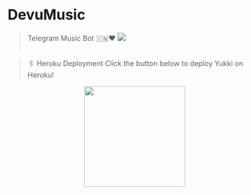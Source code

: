 # DevuMusic
>Telegram Music Bot 🇮🇳❤️
<img src="https://telegra.ph/file/86711a7a158e4165a126f.jpg"/><br><br>





> 🖇 Heroku Deployment
>Click the button below to deploy Yukki on Heroku!
<p align="center"><a href="https://heroku.com/deploy?template=https://github.com/HYPER-AD13/DevuMusic"><img src="https://img.shields.io/badge/Deploy%20To%20Heroku-blueviolet?style=for-the-badge&logo=heroku" width="200""/></a>
</p>
